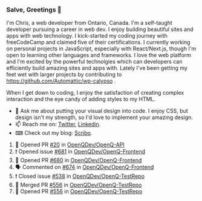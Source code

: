 ### Salve, Greetings 👋

I'm Chris, a web developer from Ontario, Canada. I'm a self-taught developer pursuing a career in web dev. I enjoy building beautiful sites and apps with web technology.
I kick-started my coding journey with freeCodeCamp and claimed five of their certifications.  I currently working on personal projects in JavaScript, especially with React/Next.js, though I'm open to learning other languages and frameworks. I love the web platform and I'm excited by the powerful technolgies which can developers can efficiently build amazing sites and apps with. Lately I've been getting my feet wet with larger projects by contributing to https://github.com/Automattic/wp-calypso .

When I get down to coding, I enjoy the satisfaction of creating complex interaction and the eye candy of adding styles to my HTML. 

- 💬 Ask me about putting your visual design into code. I enjoy CSS, but design isn't my strength, so I'd love to implement your amazing design.
- 📫 Reach me on: [Twitter](https://twitter.com/Christo28120856), [Linkedin](https://www.linkedin.com/in/christopher-stevers-07b9a5204/).
- ⌨ Check out my blog: [Scribo](https://christopherstevers.cf).
<!--
**Christopher-Stevers/Christopher-Stevers** is a ✨ _special_ ✨ repository because its `README.md` (this file) appears on your GitHub profile.

Here are some ideas to get you started:

- 🔭 I’m currently working on ...
- 🌱 I’m currently learning ...
- 👯 I’m looking to collaborate on ...
- 🤔 I’m looking for help with ...
- 😄 Pronouns: ...
- ⚡ Fun fact: ...
-->

<!--START_SECTION:activity-->
1. 💪 Opened PR [#20](https://github.com/OpenQDev/OpenQ-API/pull/20) in [OpenQDev/OpenQ-API](https://github.com/OpenQDev/OpenQ-API)
2. ❗️ Opened issue [#681](https://github.com/OpenQDev/OpenQ-Frontend/issues/681) in [OpenQDev/OpenQ-Frontend](https://github.com/OpenQDev/OpenQ-Frontend)
3. 💪 Opened PR [#680](https://github.com/OpenQDev/OpenQ-Frontend/pull/680) in [OpenQDev/OpenQ-Frontend](https://github.com/OpenQDev/OpenQ-Frontend)
4. 🗣 Commented on [#674](https://github.com/OpenQDev/OpenQ-Frontend/issues/674) in [OpenQDev/OpenQ-Frontend](https://github.com/OpenQDev/OpenQ-Frontend)
5. ❗️ Closed issue [#538](https://github.com/OpenQDev/OpenQ-TestRepo/issues/538) in [OpenQDev/OpenQ-TestRepo](https://github.com/OpenQDev/OpenQ-TestRepo)
6. 🎉 Merged PR [#556](https://github.com/OpenQDev/OpenQ-TestRepo/pull/556) in [OpenQDev/OpenQ-TestRepo](https://github.com/OpenQDev/OpenQ-TestRepo)
7. 💪 Opened PR [#556](https://github.com/OpenQDev/OpenQ-TestRepo/pull/556) in [OpenQDev/OpenQ-TestRepo](https://github.com/OpenQDev/OpenQ-TestRepo)
<!--END_SECTION:activity-->
